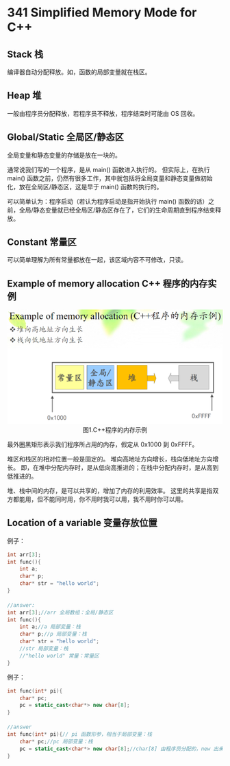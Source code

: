 # 341 Simplified Memory Mode for C++

## Stack 栈

编译器自动分配释放。如，函数的局部变量就在栈区。

## Heap 堆

一般由程序员分配释放，若程序员不释放，程序结束时可能由 OS 回收。

## Global/Static 全局区/静态区

全局变量和静态变量的存储是放在一块的。

通常说我们写的一个程序，是从 main() 函数进入执行的。
但实际上，在执行 main() 函数之前，仍然有很多工作，其中就包括将全局变量和静态变量做初始化，放在全局区/静态区，这是早于 main() 函数的执行的。

可以简单认为：程序启动（若认为程序启动是指开始执行 main() 函数的话）之前，全局/静态变量就已经全局区/静态区存在了，它们的生命周期直到程序结束释放。

## Constant 常量区

可以简单理解为所有常量都放在一起，该区域内容不可修改，只读。

## Example of memory allocation C++ 程序的内存实例

<img src="341-1.png" alt="341-1" style="zoom:80%;" />

<center>图1.C++程序的内存示例</center>

最外圈黑矩形表示我们程序所占用的内存，假定从 0x1000 到 0xFFFF。

堆区和栈区的相对位置一般是固定的。
堆向高地址方向增长，栈向低地址方向增长。
即，在堆中分配内存时，是从低向高推进的；在栈中分配内存时，是从高到低推进的。

堆、栈中间的内存，是可以共享的，增加了内存的利用效率。
这里的共享是指双方都能用，但不能同时用，你不用时我可以用，我不用时你可以用。

## Location of a variable 变量存放位置

例子：

~~~C++
int arr[3];
int func(){
    int a;
    char* p;
    char* str = "hello world";
}

//answer:
int arr[3];//arr 全局数组：全局/静态区
int func(){
    int a;//a 局部变量：栈
    char* p;//p 局部变量：栈
    char* str = "hello world";
    //str 局部变量：栈
    //"hello world" 常量：常量区
}
~~~

例子：

~~~C++
int func(int* pi){
    char* pc;
    pc = static_cast<char*> new char[8];
}

//answer
int func(int* pi){// pi 函数形参，相当于局部变量：栈
    char* pc;//pc 局部变量：栈
    pc = static_cast<char*> new char[8];//char[8] 由程序员分配的，new 出来的：堆区
}
~~~






